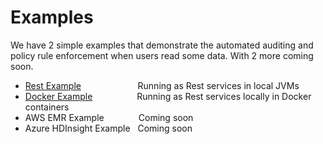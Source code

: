 # Examples

We have 2 simple examples that demonstrate the automated auditing and policy rule enforcement when users read some data. With 2 more coming soon.

* [Rest Example](../deployment/local-jvm/README.md)&nbsp; &nbsp; &nbsp; &nbsp; &nbsp; &nbsp; &nbsp; &nbsp; &nbsp; &nbsp; &nbsp; &nbsp;Running as Rest services in local JVMs
* [Docker Example](../deployment/local-docker/README.md)&nbsp; &nbsp; &nbsp; &nbsp; &nbsp; &nbsp; &nbsp; &nbsp; &nbsp; Running as Rest services locally in Docker containers
* AWS EMR Example &nbsp; &nbsp; &nbsp; &nbsp; &nbsp; &nbsp; &nbsp;Coming soon
* Azure HDInsight Example &nbsp; Coming soon
